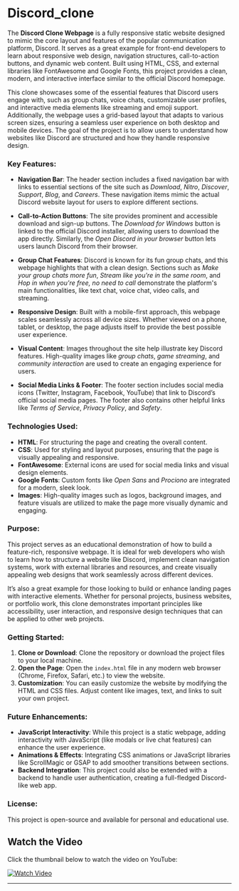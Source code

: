 # Discord_clone


The **Discord Clone Webpage** is a fully responsive static website designed to mimic the core layout and features of the popular communication platform, Discord. It serves as a great example for front-end developers to learn about responsive web design, navigation structures, call-to-action buttons, and dynamic web content. Built using HTML, CSS, and external libraries like FontAwesome and Google Fonts, this project provides a clean, modern, and interactive interface similar to the official Discord homepage.

This clone showcases some of the essential features that Discord users engage with, such as group chats, voice chats, customizable user profiles, and interactive media elements like streaming and emoji support. Additionally, the webpage uses a grid-based layout that adapts to various screen sizes, ensuring a seamless user experience on both desktop and mobile devices. The goal of the project is to allow users to understand how websites like Discord are structured and how they handle responsive design.

### Key Features:

- **Navigation Bar**: The header section includes a fixed navigation bar with links to essential sections of the site such as *Download*, *Nitro*, *Discover*, *Support*, *Blog*, and *Careers*. These navigation items mimic the actual Discord website layout for users to explore different sections.
  
- **Call-to-Action Buttons**: The site provides prominent and accessible download and sign-up buttons. The *Download for Windows* button is linked to the official Discord installer, allowing users to download the app directly. Similarly, the *Open Discord in your browser* button lets users launch Discord from their browser.

- **Group Chat Features**: Discord is known for its fun group chats, and this webpage highlights that with a clean design. Sections such as *Make your group chats more fun*, *Stream like you're in the same room*, and *Hop in when you're free, no need to call* demonstrate the platform's main functionalities, like text chat, voice chat, video calls, and streaming.

- **Responsive Design**: Built with a mobile-first approach, this webpage scales seamlessly across all device sizes. Whether viewed on a phone, tablet, or desktop, the page adjusts itself to provide the best possible user experience.

- **Visual Content**: Images throughout the site help illustrate key Discord features. High-quality images like *group chats*, *game streaming*, and *community interaction* are used to create an engaging experience for users.

- **Social Media Links & Footer**: The footer section includes social media icons (Twitter, Instagram, Facebook, YouTube) that link to Discord’s official social media pages. The footer also contains other helpful links like *Terms of Service*, *Privacy Policy*, and *Safety*.

### Technologies Used:
- **HTML**: For structuring the page and creating the overall content.
- **CSS**: Used for styling and layout purposes, ensuring that the page is visually appealing and responsive.
- **FontAwesome**: External icons are used for social media links and visual design elements.
- **Google Fonts**: Custom fonts like *Open Sans* and *Prociono* are integrated for a modern, sleek look.
- **Images**: High-quality images such as logos, background images, and feature visuals are utilized to make the page more visually dynamic and engaging.

### Purpose:
This project serves as an educational demonstration of how to build a feature-rich, responsive webpage. It is ideal for web developers who wish to learn how to structure a website like Discord, implement clean navigation systems, work with external libraries and resources, and create visually appealing web designs that work seamlessly across different devices.

It’s also a great example for those looking to build or enhance landing pages with interactive elements. Whether for personal projects, business websites, or portfolio work, this clone demonstrates important principles like accessibility, user interaction, and responsive design techniques that can be applied to other web projects.

### Getting Started:
1. **Clone or Download**: Clone the repository or download the project files to your local machine.
2. **Open the Page**: Open the `index.html` file in any modern web browser (Chrome, Firefox, Safari, etc.) to view the website.
3. **Customization**: You can easily customize the website by modifying the HTML and CSS files. Adjust content like images, text, and links to suit your own project.

### Future Enhancements:
- **JavaScript Interactivity**: While this project is a static webpage, adding interactivity with JavaScript (like modals or live chat features) can enhance the user experience.
- **Animations & Effects**: Integrating CSS animations or JavaScript libraries like ScrollMagic or GSAP to add smoother transitions between sections.
- **Backend Integration**: This project could also be extended with a backend to handle user authentication, creating a full-fledged Discord-like web app.

### License:
This project is open-source and available for personal and educational use. 

## Watch the Video

Click the thumbnail below to watch the video on YouTube:

[![Watch Video](https://img.youtube.com/vi/UipD4LPkBEM/0.jpg)](https://youtu.be/UipD4LPkBEM?feature=shared)


---
